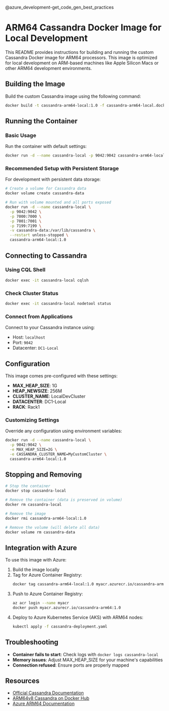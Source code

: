 @azure_development-get_code_gen_best_practices

# ARM64 Cassandra Docker Image for Local Development

This README provides instructions for building and running the custom Cassandra Docker image for ARM64 processors. This image is optimized for local development on ARM-based machines like Apple Silicon Macs or other ARM64 development environments.

## Building the Image

Build the custom Cassandra image using the following command:

```bash
docker build -t cassandra-arm64-local:1.0 -f cassandra-arm64-local.dockerfile .
```

## Running the Container

### Basic Usage

Run the container with default settings:

```bash
docker run -d --name cassandra-local -p 9042:9042 cassandra-arm64-local:1.0
```

### Recommended Setup with Persistent Storage

For development with persistent data storage:

```bash
# Create a volume for Cassandra data
docker volume create cassandra-data

# Run with volume mounted and all ports exposed
docker run -d --name cassandra-local \
  -p 9042:9042 \
  -p 7000:7000 \
  -p 7001:7001 \
  -p 7199:7199 \
  -v cassandra-data:/var/lib/cassandra \
  --restart unless-stopped \
  cassandra-arm64-local:1.0
```

## Connecting to Cassandra

### Using CQL Shell

```bash
docker exec -it cassandra-local cqlsh
```

### Check Cluster Status

```bash
docker exec -it cassandra-local nodetool status
```

### Connect from Applications

Connect to your Cassandra instance using:
- Host: `localhost`
- Port: `9042`
- Datacenter: `DC1-Local`

## Configuration

This image comes pre-configured with these settings:

- **MAX_HEAP_SIZE**: 1G
- **HEAP_NEWSIZE**: 256M
- **CLUSTER_NAME**: LocalDevCluster
- **DATACENTER**: DC1-Local
- **RACK**: Rack1

### Customizing Settings

Override any configuration using environment variables:

```bash
docker run -d --name cassandra-local \
  -p 9042:9042 \
  -e MAX_HEAP_SIZE=2G \
  -e CASSANDRA_CLUSTER_NAME=MyCustomCluster \
  cassandra-arm64-local:1.0
```

## Stopping and Removing

```bash
# Stop the container
docker stop cassandra-local

# Remove the container (data is preserved in volume)
docker rm cassandra-local

# Remove the image
docker rmi cassandra-arm64-local:1.0

# Remove the volume (will delete all data)
docker volume rm cassandra-data
```

## Integration with Azure

To use this image with Azure:

1. Build the image locally
2. Tag for Azure Container Registry:
   ```bash
   docker tag cassandra-arm64-local:1.0 myacr.azurecr.io/cassandra-arm64:1.0
   ```
3. Push to Azure Container Registry:
   ```bash
   az acr login --name myacr
   docker push myacr.azurecr.io/cassandra-arm64:1.0
   ```
4. Deploy to Azure Kubernetes Service (AKS) with ARM64 nodes:
   ```bash
   kubectl apply -f cassandra-deployment.yaml
   ```

## Troubleshooting

- **Container fails to start**: Check logs with `docker logs cassandra-local`
- **Memory issues**: Adjust MAX_HEAP_SIZE for your machine's capabilities
- **Connection refused**: Ensure ports are properly mapped

## Resources

- [Official Cassandra Documentation](https://cassandra.apache.org/doc/latest/)
- [ARM64v8 Cassandra on Docker Hub](https://hub.docker.com/r/arm64v8/cassandra/)
- [Azure ARM64 Documentation](https://learn.microsoft.com/en-us/azure/virtual-machines/arm-series)